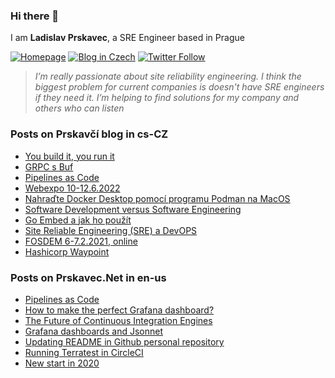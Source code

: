 ### Hi there 👋

I am **Ladislav Prskavec**, a SRE Engineer based in Prague

[![Homepage][web-image]](https://www.prskavec.net/)
[![Blog in Czech][web-image-2]](https://blog.prskavec.net/)
[![Twitter Follow][twitter-image]](https://twitter.com/abtris)

> *I’m really passionate about site reliability engineering. I think the biggest problem for current companies is doesn't have SRE engineers if they need it. I’m helping to find solutions for my company and others who can listen*



### Posts on Prskavčí blog in cs-CZ
- [You build it, you run it](https://blog.prskavec.net/blog/2023/01/you-build-it-you-run-it/)
- [GRPC s Buf](https://blog.prskavec.net/blog/2022/12/grpc-s-buf/)
- [Pipelines as Code](https://blog.prskavec.net/blog/2022/11/pipelines-as-code/)
- [Webexpo 10-12.6.2022](https://blog.prskavec.net/blog/2022/06/webexpo-10-12.6.2022/)
- [Nahraďte Docker Desktop pomocí programu Podman na MacOS](https://blog.prskavec.net/blog/2021/09/nahra%C4%8Fte-docker-desktop-pomoc%C3%AD-programu-podman-na-macos/)
- [Software Development versus Software Engineering](https://blog.prskavec.net/blog/2021/06/software-development-versus-software-engineering/)
- [Go Embed a jak ho použít](https://blog.prskavec.net/blog/2021/04/go-embed-a-jak-ho-pou%C5%BE%C3%ADt/)
- [Site Reliable Engineering (SRE) a DevOPS](https://blog.prskavec.net/blog/2021/02/site-reliable-engineering-sre-a-devops/)
- [FOSDEM 6-7.2.2021, online](https://blog.prskavec.net/blog/2021/02/fosdem-6-7.2.2021-online/)
- [Hashicorp Waypoint](https://blog.prskavec.net/blog/2020/10/hashicorp-waypoint/)



### Posts on Prskavec.Net in en-us
- [Pipelines as Code](https://www.prskavec.net/post/pipelines_as_code/)
- [How to make the perfect Grafana dashboard?](https://www.prskavec.net/post/how-to-make-perfect-grafana-dashboard/)
- [The Future of Continuous Integration Engines](https://www.prskavec.net/post/the-future-of-continuous-integration-engines/)
- [Grafana dashboards and Jsonnet](https://www.prskavec.net/post/grafana-jsonnet/)
- [Updating README in Github personal repository](https://www.prskavec.net/post/github-personal-repo/)
- [Running Terratest in CircleCI](https://www.prskavec.net/post/terratest-circleci/)
- [New start in 2020](https://www.prskavec.net/post/getting-started/)



[web-image]: https://img.shields.io/badge/%20-www.prskavec.net-ba7ba9?style=flat-square&logo=safari&logoColor=white
[web-image-2]: https://img.shields.io/badge/%20-blog.prskavec.net-ba7ba9?style=flat-square&logo=safari&logoColor=white
[twitter-image]: https://img.shields.io/twitter/follow/abtris?style=social

